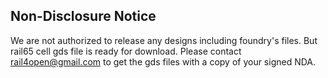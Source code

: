 ## Non-Disclosure Notice

We are not authorized to release any designs including foundry's files.
But rail65 cell gds file is ready for download.
Please contact rail4open@gmail.com to get the gds files with a copy of your signed NDA.
